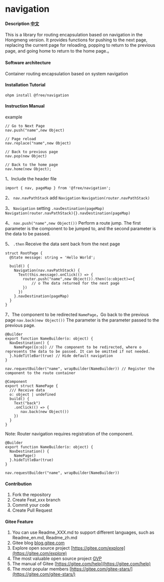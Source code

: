 # navigation

#### Description [中文](README.md)

This is a library for routing encapsulation based on navigation in the Hongmeng version. It provides functions for pushing to the next page, replacing the current page for reloading, popping to return to the previous page, and going home to return to the home page.。

#### Software architecture

Container routing encapsulation based on system navigation

#### Installation Tutorial

`ohpm install @free/navigation`

#### Instruction Manual

example

```
// Go to Next Page
nav.push("name",new Object)

// Page reload
nav.replace("name",new Object)

// Back to previous page
nav.pop(new Object)

// Back to the home page
nav.home(new Object);
```

1、Include the header file

`import { nav, pageMap } from '@free/navigation';`

2、 `nav.navPathStack` add `Navigation`
`Navigation(router.navPathStack)`

3、 `Navigation` setting `.navDestination(pageMap)`
`Navigation(router.navPathStack){}.navDestination(pageMap)`

4、 `nav.push("name",new Object())` Perform a route jump. The first parameter is the component to be jumped to, and the second parameter is the data to be passed.

5、 `.then` Receive the data sent back from the next page

```
struct RootPage {
  @State message: string = 'Hello World';

  build() {
    Navigation(nav.navPathStack) {
      Text(this.message).onClick(() => {
        router.push("name",new Object()).then((o:object)=>{
            // o The data returned for the next page
        })
      })
    }.navDestination(pageMap)
  }
}
```

7、The component to be redirected `NamePage`，Go back to the previous page `nav.back(new Object())` The parameter is the parameter passed to the previous page.

```
@Builder
export function NameBuilder(o: object) {
  NavDestination() {
    NamePage({o:o}) // The component to be redirected, where o represents the data to be passed. It can be omitted if not needed.
  }.hideTitleBar(true) // Hide default navigation
}

nav.requestBuilder("name", wrapBuilder(NameBuilder)) // Register the component to the route container

@Component
export struct NamePage {
  /// Receive data
  o: object | undefined 
  build() {
    Text("back")
    .onClick(() => {
       nav.back(new Object())
    })
  }
}
```
Note: Router navigation requires registration of the component.
```
@Builder
export function NameBuilder(o: object) {
  NavDestination() {
    NamePage()
  }.hideTitleBar(true)
}

nav.requestBuilder("name", wrapBuilder(NameBuilder)) 
```

#### Contribution

1.  Fork the repository
2.  Create Feat_xxx branch
3.  Commit your code
4.  Create Pull Request


#### Gitee Feature

1.  You can use Readme\_XXX.md to support different languages, such as Readme\_en.md, Readme\_zh.md
2.  Gitee blog [blog.gitee.com](https://blog.gitee.com)
3.  Explore open source project [https://gitee.com/explore](https://gitee.com/explore)
4.  The most valuable open source project [GVP](https://gitee.com/gvp)
5.  The manual of Gitee [https://gitee.com/help](https://gitee.com/help)
6.  The most popular members  [https://gitee.com/gitee-stars/](https://gitee.com/gitee-stars/)
